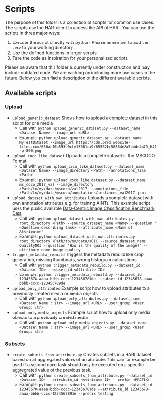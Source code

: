 # Scripts

The purpose of this folder is a collection of scripts for common use cases.
The scripts use the HARI client to access the API of HARI.
You can use the scripts in three major ways:
1. Execute the script directly with python. Please remember to add the `.env` to your working directory.
1. Use the defined functions in larger scripts
2. Take the code as inspiration for your personalised scripts.

Please be aware that this folder is currently under construction and may include outdated code.
We are working on including more use cases in the future.
Below you can find a description of the different available scripts.

## Available scripts

### Upload


- `upload_generic_dataset` Shows how to upload a complete dataset in this script for one media
  - Call with `python upload_generic_dataset.py --dataset_name <Dataset Name> --image_url <URL>`
  - Example: `python upload_generic_dataset.py --dataset_name MyTestDataset --image_url https://cdn.prod.website-files.com/650ac10b593e0cfe15061ca9/65562bc58364e8a5e4de4479_H41-p-800.png`
- `upload_coco_like_dataset` Uploads a complete dataset in the MSCOCO Format
  -  Call with `python upload_coco_like_dataset.py --dataset_name <Dataset Name> --image_directory <Path> --annotations_file <Path>`
  - Example: `python upload_coco_like_dataset.py --dataset_name ms_coco_2017_val --image_directory /Path/to/my/data/mscoco/val2017 --annotations_file /Path/to/my/data/mscoco/annotations/instances_val2017.json`
- `upload_dataset_with_own_attributes` Uploads a complete dataset with own annotation attributes e.g. for training AINTs. This example script uses the public available [Data-Centric Image Classification Benchmark Data](https://zenodo.org/records/8115942).
  - Call with `python upload_dataset_with_own_attributes.py --root_directory <Path> --source_dataset_name <Name> --question "<Question describing task> --attribute_name <Name of Attribute>"`
  - Example: `python upload_dataset_with_own_attributes.py --root_directory /Path/to/my/data/DCIC --source_dataset_name QualityMRI --question "How is the quality of the image?" --attribute_name image_quality`
- `trigger_metadata_rebuild` Triggers the metadata rebuild like crop generation, missing thumbnails, wrong histogram calculations.
  - Call with `python trigger_metadata_rebuild.py --dataset_id <Dataset ID> --subset_id <Attribute ID>`
  - Example: `python trigger_metadata_rebuild.py --dataset_id 12345678-aaaa-bbbb-cccc-123456789de --subset_id 12345678-aaaa-bbbb-cccc-123456789de`
- `upload_only_attributes` Example script how to upload attributes to a previously created media or media objects
  - Call with `python upload_only_attributes.py --dataset_name <Dataset Name : str> --image_url <URL> --user_group <User Group: str>`
- `upload_only_media_objects` Example script how to upload only media objects to a previously created media
  - Call with `python upload_only_media_objects.py --dataset_name <Dataset Name : str> --image_url <URL> --user_group <User Group: str>`



### Subsets

- `create_subsets_from_attribute.py` Creates subsets in a HARI dataset based on all aggregated values of an attribute.
  This can for example be used if a second nano task should only be executed on a specific aggregrated value of the previous task.
    - Call with: `python create_subsets_from_attribute.py --dataset_id <Dataset ID> --attribute_id <Attribute ID> --prefix <PREFIX>`
    - Example: `python create_subsets_from_attribute.py --dataset_id 12345678-aaaa-bbbb-cccc-123456789de --attribute_id 12345678-aaaa-bbbb-cccc-123456789de --prefix testing`
